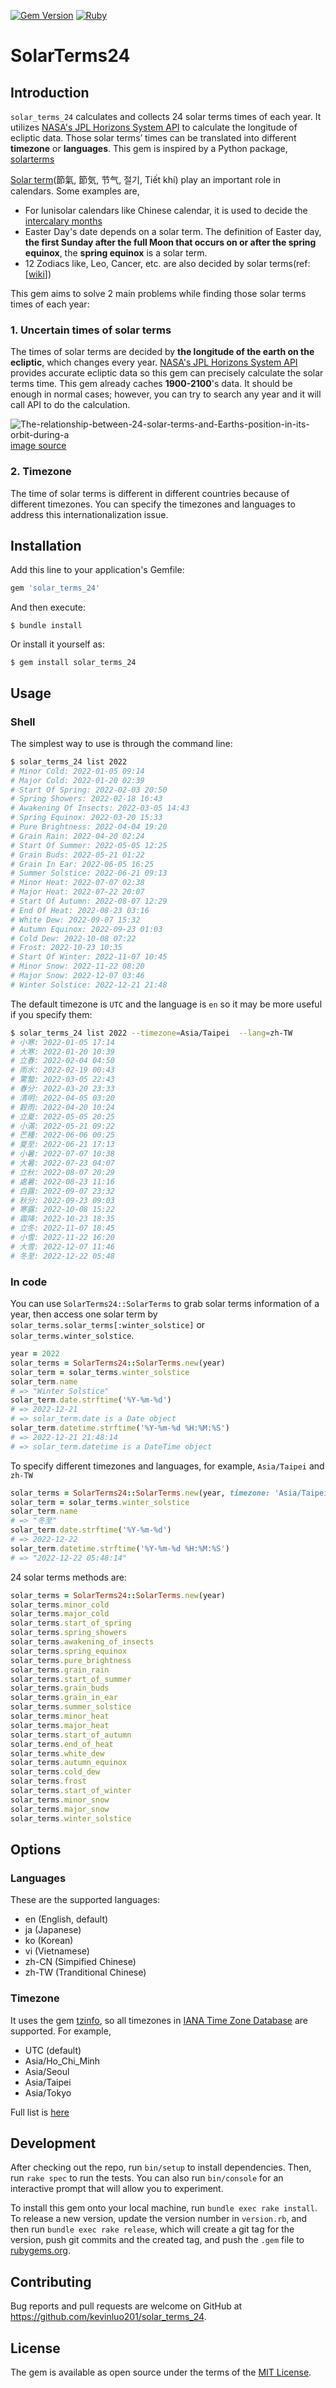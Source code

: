 [![Gem Version](https://badge.fury.io/rb/solar_terms_24.svg)](https://badge.fury.io/rb/solar_terms_24)
[![Ruby](https://github.com/kevinluo201/solar_terms_24/actions/workflows/main.yml/badge.svg)](https://github.com/kevinluo201/solar_terms_24/actions/workflows/main.yml)
# SolarTerms24

## Introduction

`solar_terms_24` calculates and collects 24 solar terms times of each year. It utilizes [NASA's JPL Horizons System API](https://ssd.jpl.nasa.gov/horizons/) to calculate the longitude of ecliptic data. Those solar terms’ times can be translated into different **timezone** or **languages**. This gem is inspired by a Python package, [solarterms](https://github.com/kumkee/solarterms)

[Solar term](https://en.wikipedia.org/wiki/Solar_term)(節氣, 節気, 节气,  절기, Tiết khí) play an important role in calendars. Some examples are,
* For lunisolar calendars like Chinese calendar, it is used to decide the [intercalary months](https://en.wikipedia.org/wiki/Intercalation_(timekeeping))
* Easter Day's date depends on a solar term. The definition of Easter day, **the first Sunday after the full Moon that occurs on or after the spring equinox**, the **spring equinox** is a solar term.
* 12 Zodiacs like, Leo, Cancer, etc. are also decided by solar terms(ref: [[wiki](https://en.wikipedia.org/wiki/Zodiac)])

This gem aims to solve 2 main problems while finding those solar terms times of each year:

### 1. Uncertain times of solar terms

The times of solar terms are decided by **the longitude of the earth on the ecliptic**, which changes every year. [NASA's JPL Horizons System API](https://ssd.jpl.nasa.gov/horizons/) provides accurate ecliptic data so this gem can precisely calculate the solar terms time.  This gem already caches **1900-2100**'s data. It should be enough in normal cases; however, you can try to search any year and it will call API to do the calculation.

![The-relationship-between-24-solar-terms-and-Earths-position-in-its-orbit-during-a](https://user-images.githubusercontent.com/1151907/210419143-1c435ba1-7974-4b72-8c48-8cf74da36c0b.png)[image source](https://www.researchgate.net/publication/356917267_Study_on_24_Jieling_Drums_as_Urban_Cultural_Landscape_in_Malaysia)

### 2. Timezone

The time of solar terms is different in different countries because of different timezones. You can specify the timezones and languages to address this internationalization issue.

## Installation

Add this line to your application's Gemfile:

```ruby
gem 'solar_terms_24'
```

And then execute:

    $ bundle install

Or install it yourself as:

    $ gem install solar_terms_24

## Usage

### Shell

The simplest way to use is through the command line:
```bash
$ solar_terms_24 list 2022
# Minor Cold: 2022-01-05 09:14
# Major Cold: 2022-01-20 02:39
# Start Of Spring: 2022-02-03 20:50
# Spring Showers: 2022-02-18 16:43
# Awakening Of Insects: 2022-03-05 14:43
# Spring Equinox: 2022-03-20 15:33
# Pure Brightness: 2022-04-04 19:20
# Grain Rain: 2022-04-20 02:24
# Start Of Summer: 2022-05-05 12:25
# Grain Buds: 2022-05-21 01:22
# Grain In Ear: 2022-06-05 16:25
# Summer Solstice: 2022-06-21 09:13
# Minor Heat: 2022-07-07 02:38
# Major Heat: 2022-07-22 20:07
# Start Of Autumn: 2022-08-07 12:29
# End Of Heat: 2022-08-23 03:16
# White Dew: 2022-09-07 15:32
# Autumn Equinox: 2022-09-23 01:03
# Cold Dew: 2022-10-08 07:22
# Frost: 2022-10-23 10:35
# Start Of Winter: 2022-11-07 10:45
# Minor Snow: 2022-11-22 08:20
# Major Snow: 2022-12-07 03:46
# Winter Solstice: 2022-12-21 21:48
```
The default timezone is `UTC` and the language is `en` so it may be more useful if you specify them:

```bash
$ solar_terms_24 list 2022 --timezone=Asia/Taipei  --lang=zh-TW
# 小寒: 2022-01-05 17:14
# 大寒: 2022-01-20 10:39
# 立春: 2022-02-04 04:50
# 雨水: 2022-02-19 00:43
# 驚蟄: 2022-03-05 22:43
# 春分: 2022-03-20 23:33
# 清明: 2022-04-05 03:20
# 穀雨: 2022-04-20 10:24
# 立夏: 2022-05-05 20:25
# 小滿: 2022-05-21 09:22
# 芒種: 2022-06-06 00:25
# 夏至: 2022-06-21 17:13
# 小暑: 2022-07-07 10:38
# 大暑: 2022-07-23 04:07
# 立秋: 2022-08-07 20:29
# 處暑: 2022-08-23 11:16
# 白露: 2022-09-07 23:32
# 秋分: 2022-09-23 09:03
# 寒露: 2022-10-08 15:22
# 霜降: 2022-10-23 18:35
# 立冬: 2022-11-07 18:45
# 小雪: 2022-11-22 16:20
# 大雪: 2022-12-07 11:46
# 冬至: 2022-12-22 05:48
```
### In code
You can use `SolarTerms24::SolarTerms` to grab solar terms information of a year, then access one solar term by `solar_terms.solar_terms[:winter_solstice]` or `solar_terms.winter_solstice`.
```ruby
year = 2022
solar_terms = SolarTerms24::SolarTerms.new(year)
solar_term = solar_terms.winter_solstice
solar_term.name
# => "Winter Solstice"
solar_term.date.strftime('%Y-%m-%d')
# => 2022-12-21
# => solar_term.date is a Date object
solar_term.datetime.strftime('%Y-%m-%d %H:%M:%S')
# => 2022-12-21 21:48:14
# => solar_term.datetime is a DateTime object
```
To specify different timezones and languages, for example, `Asia/Taipei` and `zh-TW`
```ruby
solar_terms = SolarTerms24::SolarTerms.new(year, timezone: 'Asia/Taipei', lang: 'zh-TW')
solar_term = solar_terms.winter_solstice
solar_term.name
# => "冬至"
solar_term.date.strftime('%Y-%m-%d')
# => 2022-12-22
solar_term.datetime.strftime('%Y-%m-%d %H:%M:%S')
# => "2022-12-22 05:48:14"
```
24 solar terms methods are:
```ruby
solar_terms = SolarTerms24::SolarTerms.new(year)
solar_terms.minor_cold
solar_terms.major_cold
solar_terms.start_of_spring
solar_terms.spring_showers
solar_terms.awakening_of_insects
solar_terms.spring_equinox
solar_terms.pure_brightness
solar_terms.grain_rain
solar_terms.start_of_summer
solar_terms.grain_buds
solar_terms.grain_in_ear
solar_terms.summer_solstice
solar_terms.minor_heat
solar_terms.major_heat
solar_terms.start_of_autumn
solar_terms.end_of_heat
solar_terms.white_dew
solar_terms.autumn_equinox
solar_terms.cold_dew
solar_terms.frost
solar_terms.start_of_winter
solar_terms.minor_snow
solar_terms.major_snow
solar_terms.winter_solstice
```

## Options
### Languages

These are the supported languages:

* en (English, default)
* ja (Japanese)
* ko (Korean)
* vi (Vietnamese)
* zh-CN (Simpified Chinese)
* zh-TW (Tranditional Chinese)

### Timezone

It uses the gem [tzinfo](https://github.com/tzinfo/tzinfo), so all timezones in [IANA Time Zone Database](http://www.iana.org/time-zones) are supported. For example,
  * UTC (default)
  * Asia/Ho_Chi_Minh
  * Asia/Seoul
  * Asia/Taipei
  * Asia/Tokyo

Full list is [here](./Timezones.md)

## Development

After checking out the repo, run `bin/setup` to install dependencies. Then, run `rake spec` to run the tests. You can also run `bin/console` for an interactive prompt that will allow you to experiment.

To install this gem onto your local machine, run `bundle exec rake install`. To release a new version, update the version number in `version.rb`, and then run `bundle exec rake release`, which will create a git tag for the version, push git commits and the created tag, and push the `.gem` file to [rubygems.org](https://rubygems.org).

## Contributing

Bug reports and pull requests are welcome on GitHub at https://github.com/kevinluo201/solar_terms_24.

## License

The gem is available as open source under the terms of the [MIT License](https://opensource.org/licenses/MIT).
